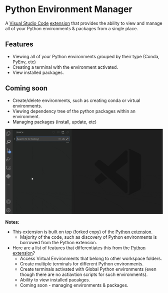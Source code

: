 # Python Environment Manager

A [Visual Studio Code](https://code.visualstudio.com/) [extension](https://marketplace.visualstudio.com/items?itemName=ms-toolsai.jupyter) that provides the ability to view and manage all of your Python environments & packages from a single place.

## Features
* Viewing all of your Python environments grouped by their type (Conda, PyEnv, etc)
* Creating a terminal with the environment activated.
* View installed packages.

## Coming soon
* Create/delete environments, such as creating conda or virtual environments.
* Viewing dependency tree of the python packages within an environment.
* Managing packages (install, update, etc)


<img src=https://raw.githubusercontent.com/DonJayamanne/vscode-python-manager/environmentManager/resources/demo.gif>



**Notes:**
* This extension is built on top (forked copy) of the [Python extension](https://marketplace.visualstudio.com/items?itemName=ms-python.python).
    * Majority of the code, such as discovery of Python environments is borrowed from the Python extension.
* Here are a list of features that differentiates this from the [Python extension](https://marketplace.visualstudio.com/items?itemName=ms-python.python)?
    * Access Virtual Environments that belong to other workspace folders.
    * Create multiple terminals for different Python environments.
    * Create terminals activated with Global Python environments (even though there are no actiavtion scripts for such environments).
    * Ability to view installed pacakges.
    * Coming soon - managing environments & packages.

